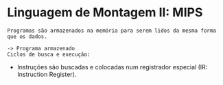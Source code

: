 # Linguagem de Montagem II: MIPS

    Programas são armazenados na memória para serem lidos da mesma forma que os dados.

    -> Programa armazenado
    Ciclos de busca e execução:
* Instruções são buscadas e colocadas num registrador especial (IR: Instruction Register).